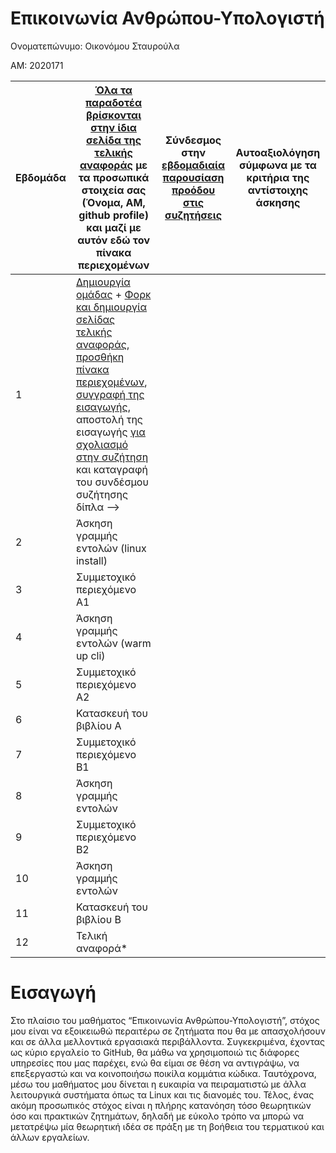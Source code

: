 # Επικοινωνία Ανθρώπου-Υπολογιστή

Ονοματεπώνυμο: Οικονόμου Σταυρούλα

ΑΜ: 2020171


| Εβδομάδα | [Όλα τα παραδοτέα βρίσκονται στην ίδια σελίδα της τελικής αναφοράς](https://courses-ionio.github.io/help/deliverables/) με τα προσωπικά στοιχεία σας (Όνομα, ΑΜ, github profile) και μαζί με αυτόν εδώ τον πίνακα περιεχομένων | Σύνδεσμος στην [εβδομαδιαία παρουσίαση προόδου στις συζητήσεις](https://github.com/courses-ionio/help/discussions/categories/show-and-tell) | Αυτοαξιολόγηση σύμφωνα με τα κριτήρια της αντίστοιχης άσκησης |
| --- | --- | --- | --- |
| 1 |  [Δημιουργία ομάδας](https://github.com/courses-ionio/hci/discussions/1794) + [Φορκ και δημιουργία σελίδας τελικής αναφοράς](https://courses-ionio.github.io/help/guide/), [προσθήκη πίνακα περιεχομένων](https://raw.githubusercontent.com/courses-ionio/hci/master/README.md), [συγγραφή της εισαγωγής](https://courses-ionio.github.io/help/intro/), αποστολή της εισαγωγής [για σχολιασμό στην συζήτηση](https://github.com/courses-ionio/help/discussions/categories/show-and-tell) και καταγραφή του συνδέσμου συζήτησης δίπλα --> | | |
| 2 | Άσκηση γραμμής εντολών (linux install) | | |
| 3 | Συμμετοχικό περιεχόμενο A1 | | |
| 4 | Άσκηση γραμμής εντολών (warm up cli) | | |
| 5 | Συμμετοχικό περιεχόμενο A2 | | |
| 6 | Κατασκευή του βιβλίου Α | | |
| 7 | Συμμετοχικό περιεχόμενο B1 | | |
| 8 | Άσκηση γραμμής εντολών | | |
| 9 | Συμμετοχικό περιεχόμενο B2 | | |
| 10 | Άσκηση γραμμής εντολών | | |
| 11 | Κατασκευή του βιβλίου Β | | |
| 12 | Τελική αναφορά* | | |


# Εισαγωγή
Στο πλαίσιο του μαθήματος “Επικοινωνία Ανθρώπου-Υπολογιστή”, στόχος μου είναι να εξοικειωθώ περαιτέρω σε ζητήματα που θα με απασχολήσουν και σε άλλα μελλοντικά εργασιακά περιβάλλοντα. Συγκεκριμένα, έχοντας ως κύριο εργαλείο το GitHub, θα μάθω να χρησιμοποιώ τις διάφορες υπηρεσίες που μας παρέχει, ενώ θα είμαι σε θέση να αντιγράψω, να επεξεργαστώ και να κοινοποιήσω ποικίλα κομμάτια κώδικα. Ταυτόχρονα, μέσω του μαθήματος μου δίνεται η ευκαιρία να πειραματιστώ με άλλα λειτουργικά συστήματα όπως τα Linux και τις διανομές του. Τέλος, ένας ακόμη προσωπικός στόχος είναι η πλήρης κατανόηση τόσο θεωρητικών όσο και πρακτικών ζητημάτων, δηλαδή με εύκολο τρόπο να μπορώ να μετατρέψω μία θεωρητική ιδέα σε πράξη με τη βοήθεια του τερματικού και άλλων εργαλείων.
